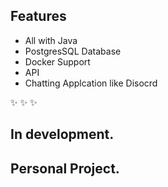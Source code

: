 ## Features
- All with Java
- PostgresSQL Database
- Docker Support
- API
- Chatting Applcation like Disocrd

✨ ✨ ✨

## In development. 
## Personal Project.
